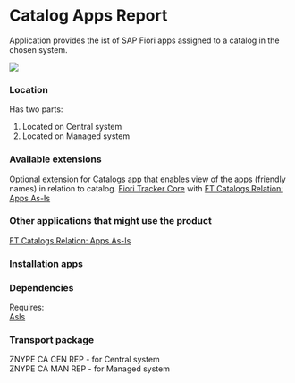 # Catalog Apps Report

Application provides the ist of SAP Fiori apps assigned to a catalog in the chosen system.

![](/res/ca.png)

### Location
Has two parts:
1. Located on Central system
2. Located on Managed system

### Available extensions
Optional extension for Catalogs app that enables view of the apps (friendly names) in relation to catalog.
[Fiori Tracker Core](ft-core.md) with [FT Catalogs Relation: Apps As-Is](/ft-cats-rel-apps-asis.md)

### Other applications that might use the product
[FT Catalogs Relation: Apps As-Is](/ft-cats-rel-apps-asis.md)

### Installation apps


### Dependencies
Requires:  
[AsIs](asis.md)

### Transport package
ZNYPE CA CEN REP - for Central system<br>
ZNYPE CA MAN REP - for Managed system


